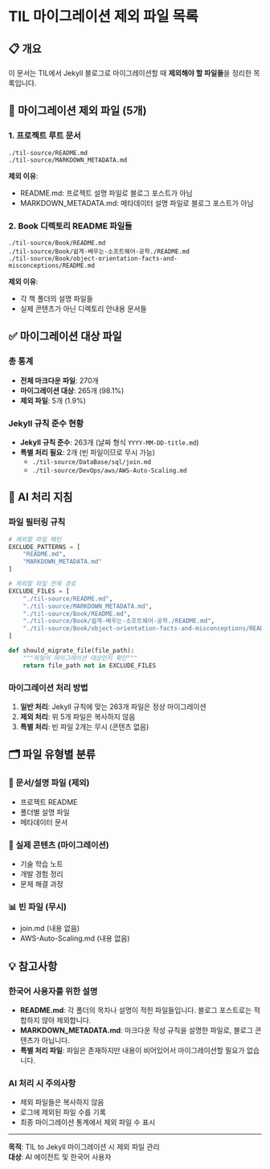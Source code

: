 # TIL 마이그레이션 제외 파일 목록

## 📋 개요
이 문서는 TIL에서 Jekyll 블로그로 마이그레이션할 때 **제외해야 할 파일들**을 정리한 목록입니다.

## 🚫 마이그레이션 제외 파일 (5개)

### 1. 프로젝트 루트 문서
```
./til-source/README.md
./til-source/MARKDOWN_METADATA.md
```
**제외 이유**: 
- README.md: 프로젝트 설명 파일로 블로그 포스트가 아님
- MARKDOWN_METADATA.md: 메타데이터 설명 파일로 블로그 포스트가 아님

### 2. Book 디렉토리 README 파일들
```
./til-source/Book/README.md
./til-source/Book/쉽게-배우는-소프트웨어-공학./README.md
./til-source/Book/object-orientation-facts-and-misconceptions/README.md
```
**제외 이유**: 
- 각 책 폴더의 설명 파일들
- 실제 콘텐츠가 아닌 디렉토리 안내용 문서들

## ✅ 마이그레이션 대상 파일

### 총 통계
- **전체 마크다운 파일**: 270개
- **마이그레이션 대상**: 265개 (98.1%)
- **제외 파일**: 5개 (1.9%)

### Jekyll 규칙 준수 현황
- **Jekyll 규칙 준수**: 263개 (날짜 형식 `YYYY-MM-DD-title.md`)
- **특별 처리 필요**: 2개 (빈 파일이므로 무시 가능)
  - `./til-source/DataBase/sql/join.md`
  - `./til-source/DevOps/aws/AWS-Auto-Scaling.md`

## 🤖 AI 처리 지침

### 파일 필터링 규칙
```python
# 제외할 파일 패턴
EXCLUDE_PATTERNS = [
    "README.md",
    "MARKDOWN_METADATA.md"
]

# 제외할 파일 전체 경로
EXCLUDE_FILES = [
    "./til-source/README.md",
    "./til-source/MARKDOWN_METADATA.md", 
    "./til-source/Book/README.md",
    "./til-source/Book/쉽게-배우는-소프트웨어-공학./README.md",
    "./til-source/Book/object-orientation-facts-and-misconceptions/README.md"
]

def should_migrate_file(file_path):
    """파일이 마이그레이션 대상인지 확인"""
    return file_path not in EXCLUDE_FILES
```

### 마이그레이션 처리 방법
1. **일반 처리**: Jekyll 규칙에 맞는 263개 파일은 정상 마이그레이션
2. **제외 처리**: 위 5개 파일은 복사하지 않음
3. **특별 처리**: 빈 파일 2개는 무시 (콘텐츠 없음)

## 🗂️ 파일 유형별 분류

### 📁 문서/설명 파일 (제외)
- 프로젝트 README
- 폴더별 설명 파일
- 메타데이터 문서

### 📝 실제 콘텐츠 (마이그레이션)
- 기술 학습 노트
- 개발 경험 정리
- 문제 해결 과정

### 📊 빈 파일 (무시)
- join.md (내용 없음)
- AWS-Auto-Scaling.md (내용 없음)

## 💡 참고사항

### 한국어 사용자를 위한 설명
- **README.md**: 각 폴더의 목차나 설명이 적힌 파일들입니다. 블로그 포스트로는 적합하지 않아 제외합니다.
- **MARKDOWN_METADATA.md**: 마크다운 작성 규칙을 설명한 파일로, 블로그 콘텐츠가 아닙니다.
- **특별 처리 파일**: 파일은 존재하지만 내용이 비어있어서 마이그레이션할 필요가 없습니다.

### AI 처리 시 주의사항
- 제외 파일들은 복사하지 않음
- 로그에 제외된 파일 수를 기록
- 최종 마이그레이션 통계에서 제외 파일 수 표시

---
**목적**: TIL to Jekyll 마이그레이션 시 제외 파일 관리  
**대상**: AI 에이전트 및 한국어 사용자